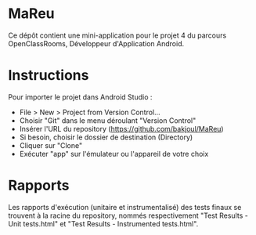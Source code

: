 # MaReu

Ce dépôt contient une mini-application pour le projet 4 du parcours OpenClassRooms, Développeur d'Application Android.

# Instructions

Pour importer le projet dans Android Studio :

- File > New > Project from Version Control...
- Choisir "Git" dans le menu déroulant "Version Control"
- Insérer l'URL du repository (https://github.com/bakjoul/MaReu)
- Si besoin, choisir le dossier de destination (Directory)
- Cliquer sur "Clone"
- Exécuter "app" sur l'émulateur ou l'appareil de votre choix

# Rapports

Les rapports d'exécution (unitaire et instrumentalisé) des tests finaux se trouvent à la racine du
repository, nommés respectivement "Test Results - Unit tests.html" et "Test Results - Instrumented tests.html".
